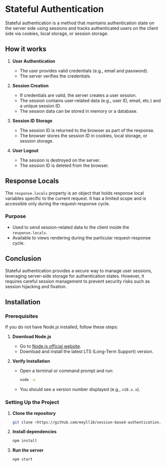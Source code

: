 # Stateful Authentication

Stateful authentication is a method that maintains authentication state on the server side using sessions and tracks authenticated users on the client side via cookies, local storage, or session storage.

## How it works

1. **User Authentication**
   - The user provides valid credentials (e.g., email and password).
   - The server verifies the credentials.

2. **Session Creation**
   - If credentials are valid, the server creates a user session.
   - The session contains user-related data (e.g., user ID, email, etc.) and a unique session ID.
   - The session data can be stored in memory or a database.

3. **Session ID Storage**
   - The session ID is returned to the browser as part of the response.
   - The browser stores the session ID in cookies, local storage, or session storage.

4. **User Logout**
   - The session is destroyed on the server.
   - The session ID is deleted from the browser.

## Response Locals

The `response.locals` property is an object that holds response local variables specific to the current request. It has a limited scope and is accessible only during the request-response cycle.

### Purpose
- Used to send session-related data to the client inside the `response.locals`.
- Available to views rendering during the particular request-response cycle.

## Conclusion
Stateful authentication provides a secure way to manage user sessions, leveraging server-side storage for authentication states. However, it requires careful session management to prevent security risks such as session hijacking and fixation.

## Installation

### Prerequisites

If you do not have Node.js installed, follow these steps:

1. **Download Node.js**
   - Go to [Node.js official website](https://nodejs.org/).
   - Download and install the latest LTS (Long-Term Support) version.

2. **Verify Installation**
   - Open a terminal or command prompt and run:
     ```sh
     node -v
     ```
   - You should see a version number displayed (e.g., `v18.x.x`).

### Setting Up the Project

1. **Clone the repository**
   ```sh
   git clone <https://github.com/eeyll18/session-based-authentication.git>
   ```

2. **Install dependencies**
   ```sh
   npm install
   ```

3. **Run the server**
   ```sh
   npm start
   ```